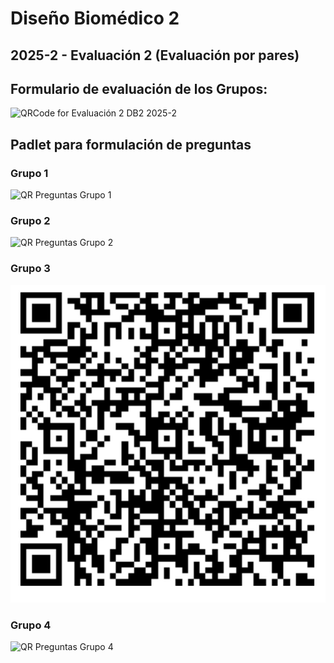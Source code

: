 # Diseño Biomédico 2
## 2025-2 - Evaluación 2 (Evaluación por pares)
## Formulario de evaluación de los Grupos:

<img width="1890" height="1890" alt="QRCode for Evaluación 2 DB2 2025-2" src="https://github.com/user-attachments/assets/4aec64fa-a029-4326-a03e-c9c07809f8f5" />

## Padlet para formulación de preguntas
### Grupo 1
<img width="256" height="256" alt="QR Preguntas Grupo 1" src="https://github.com/user-attachments/assets/e63d9579-2097-4d16-8de5-5151df60309b" />

### Grupo 2
<img width="256" height="256" alt="QR Preguntas Grupo 2" src="https://github.com/user-attachments/assets/0cda8186-64db-4fc7-8a85-105c2ef9fe44" />

### Grupo 3
![](https://github.com/oicampo-uao/oicampo-uao.github.io/blob/main/academics/images/IMG_4003.jpeg)

### Grupo 4
<img width="256" height="256" alt="QR Preguntas Grupo 4" src="https://github.com/user-attachments/assets/11782cb8-2396-4253-b8bf-0169f0a865fe" />

